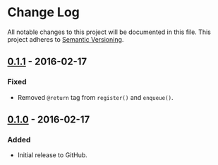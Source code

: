 # Change Log
All notable changes to this project will be documented in this file.
This project adheres to [Semantic Versioning](http://semver.org/).

## [0.1.1] - 2016-02-17
### Fixed
- Removed `@return` tag from `register()` and `enqueue()`.

## [0.1.0] - 2016-02-17
### Added
- Initial release to GitHub.

[0.1.1]: https://github.com/brightnucleus/contracts/compare/v0.1.0...v0.1.1
[0.1.0]: https://github.com/brightnucleus/contracts/compare/v0.0.0...v0.1.0
